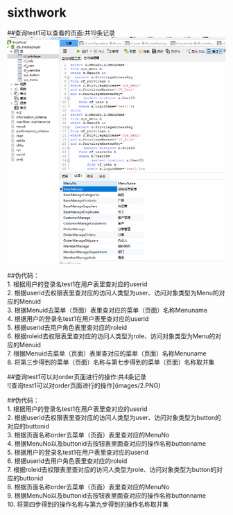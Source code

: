 # sixthwork</br>
##查询test1可以查看的页面:共19条记录</br>
![查询test1可以查看的页面](images/1.PNG)</br>
<p></p>
##伪代码：</br>
1.	根据用户的登录名test1在用户表里查对应的userid</br>
2.	根据userid去权限表里查对应的访问人类型为user、访问对象类型为Menu的对应的Menuid</br>
3.	根据Menuid去菜单（页面）表里查对应的菜单（页面）名称Menuname</br>
4.	 根据用户的登录名test1在用户表里查对应的userid</br>
5.	根据userid去用户角色表里查对应的roleid</br>
6.	根据roleid去权限表里查对应的访问人类型为role、访问对象类型为Menu的对应的Menuid</br>
7.	根据Menuid去菜单（页面）表里查对应的菜单（页面）名称Menuname</br>
8.	将第三步得到的菜单（页面）名称与第七步得到的菜单（页面）名称取并集</br>
<p></p>
<p></p>
##查询test1可以对order页面进行的操作:共4条记录</br>
![查询test1可以对order页面进行的操作](images/2.PNG)</br>
<p></p>
##伪代码：</br>
1.	根据用户的登录名test1在用户表里查对应的userid</br>
2.	根据userid去权限表里查对应的访问人类型为user、访问对象类型为button的对应的buttonid</br>
3.	根据页面名称order去菜单（页面）表里查对应的MenuNo</br>
4.	根据MenuNo以及buttonid去按钮表里面查对应的操作名称buttonname</br>
5.	根据用户的登录名test1在用户表里查对应的userid</br>
6.	根据userid去用户角色表里查对应的roleid</br>
7.	根据roleid去权限表里查对应的访问人类型为role、访问对象类型为button的对应的buttonid</br>
8.	根据页面名称order去菜单（页面）表里查对应的MenuNo</br>
9.	根据MenuNo以及buttonid去按钮表里面查对应的操作名称buttonname</br>
10.	将第四步得到的操作名称与第九步得到的操作名称取并集</br>


